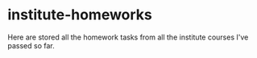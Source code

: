 # institute-homeworks
Here are stored all the homework tasks from all the institute courses I've passed so far.
